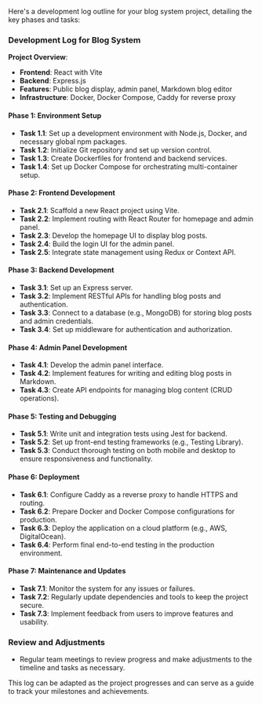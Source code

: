 Here's a development log outline for your blog system project, detailing the key phases and tasks:

### Development Log for Blog System

**Project Overview**: 
- **Frontend**: React with Vite
- **Backend**: Express.js
- **Features**: Public blog display, admin panel, Markdown blog editor
- **Infrastructure**: Docker, Docker Compose, Caddy for reverse proxy

#### Phase 1: Environment Setup
- **Task 1.1**: Set up a development environment with Node.js, Docker, and necessary global npm packages.
- **Task 1.2**: Initialize Git repository and set up version control.
- **Task 1.3**: Create Dockerfiles for frontend and backend services.
- **Task 1.4**: Set up Docker Compose for orchestrating multi-container setup.

#### Phase 2: Frontend Development
- **Task 2.1**: Scaffold a new React project using Vite.
- **Task 2.2**: Implement routing with React Router for homepage and admin panel.
- **Task 2.3**: Develop the homepage UI to display blog posts.
- **Task 2.4**: Build the login UI for the admin panel.
- **Task 2.5**: Integrate state management using Redux or Context API.

#### Phase 3: Backend Development
- **Task 3.1**: Set up an Express server.
- **Task 3.2**: Implement RESTful APIs for handling blog posts and authentication.
- **Task 3.3**: Connect to a database (e.g., MongoDB) for storing blog posts and admin credentials.
- **Task 3.4**: Set up middleware for authentication and authorization.

#### Phase 4: Admin Panel Development
- **Task 4.1**: Develop the admin panel interface.
- **Task 4.2**: Implement features for writing and editing blog posts in Markdown.
- **Task 4.3**: Create API endpoints for managing blog content (CRUD operations).

#### Phase 5: Testing and Debugging
- **Task 5.1**: Write unit and integration tests using Jest for backend.
- **Task 5.2**: Set up front-end testing frameworks (e.g., Testing Library).
- **Task 5.3**: Conduct thorough testing on both mobile and desktop to ensure responsiveness and functionality.

#### Phase 6: Deployment
- **Task 6.1**: Configure Caddy as a reverse proxy to handle HTTPS and routing.
- **Task 6.2**: Prepare Docker and Docker Compose configurations for production.
- **Task 6.3**: Deploy the application on a cloud platform (e.g., AWS, DigitalOcean).
- **Task 6.4**: Perform final end-to-end testing in the production environment.

#### Phase 7: Maintenance and Updates
- **Task 7.1**: Monitor the system for any issues or failures.
- **Task 7.2**: Regularly update dependencies and tools to keep the project secure.
- **Task 7.3**: Implement feedback from users to improve features and usability.

### Review and Adjustments
- Regular team meetings to review progress and make adjustments to the timeline and tasks as necessary.

This log can be adapted as the project progresses and can serve as a guide to track your milestones and achievements.